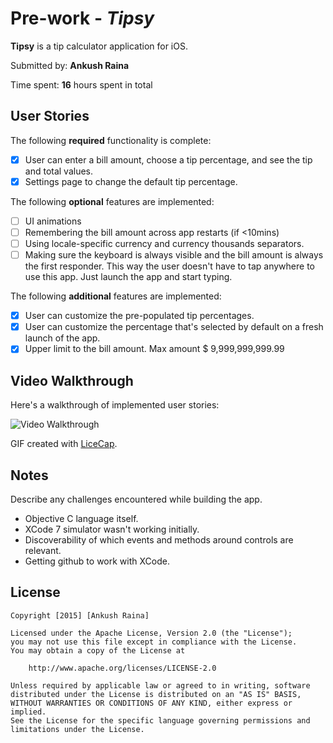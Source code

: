 # Pre-work - *Tipsy*

**Tipsy** is a tip calculator application for iOS.

Submitted by: **Ankush Raina**

Time spent: **16** hours spent in total

## User Stories

The following **required** functionality is complete:

* [x] User can enter a bill amount, choose a tip percentage, and see the tip and total values.
* [x] Settings page to change the default tip percentage.

The following **optional** features are implemented:
* [ ] UI animations
* [ ] Remembering the bill amount across app restarts (if <10mins)
* [ ] Using locale-specific currency and currency thousands separators.
* [ ] Making sure the keyboard is always visible and the bill amount is always the first responder. This way the user doesn't have to tap anywhere to use this app. Just launch the app and start typing.

The following **additional** features are implemented:

* [x] User can customize the pre-populated tip percentages.
* [x] User can customize the percentage that's selected by default on a fresh launch of the app.
* [x] Upper limit to the bill amount. Max amount $ 9,999,999,999.99

## Video Walkthrough 

Here's a walkthrough of implemented user stories:

<img src='http://i.imgur.com/JCtdf4Z.gif' title='Video Walkthrough' width='' alt='Video Walkthrough' />

GIF created with [LiceCap](http://www.cockos.com/licecap/).

## Notes

Describe any challenges encountered while building the app.
* Objective C language itself.
* XCode 7 simulator wasn't working initially.
* Discoverability of which events and methods around controls are relevant.
* Getting github to work with XCode.

## License

    Copyright [2015] [Ankush Raina]

    Licensed under the Apache License, Version 2.0 (the "License");
    you may not use this file except in compliance with the License.
    You may obtain a copy of the License at

        http://www.apache.org/licenses/LICENSE-2.0

    Unless required by applicable law or agreed to in writing, software
    distributed under the License is distributed on an "AS IS" BASIS,
    WITHOUT WARRANTIES OR CONDITIONS OF ANY KIND, either express or implied.
    See the License for the specific language governing permissions and
    limitations under the License.
